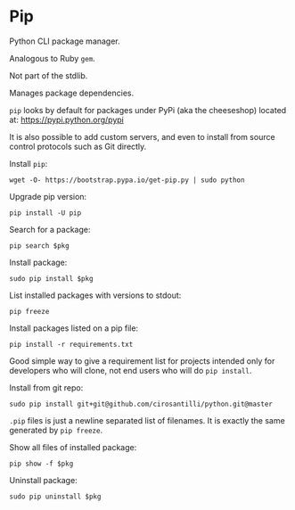 # Pip

Python CLI package manager.

Analogous to Ruby `gem`.

Not part of the stdlib.

Manages package dependencies.

`pip` looks by default for packages under PyPi (aka the cheeseshop) located at: <https://pypi.python.org/pypi>

It is also possible to add custom servers, and even to install from source control protocols such as Git directly.

Install `pip`:

    wget -O- https://bootstrap.pypa.io/get-pip.py | sudo python

Upgrade pip version:

    pip install -U pip

Search for a package:

    pip search $pkg

Install package:

    sudo pip install $pkg

List installed packages with versions to stdout:

    pip freeze

Install packages listed on a pip file:

    pip install -r requirements.txt

Good simple way to give a requirement list for projects intended only for developers who will clone,
not end users who will do `pip install`.

Install from git repo:

    sudo pip install git+git@github.com/cirosantilli/python.git@master

`.pip` files is just a newline separated list of filenames.
It is exactly the same generated by `pip freeze`.

Show all files of installed package:

    pip show -f $pkg

Uninstall package:

    sudo pip uninstall $pkg
